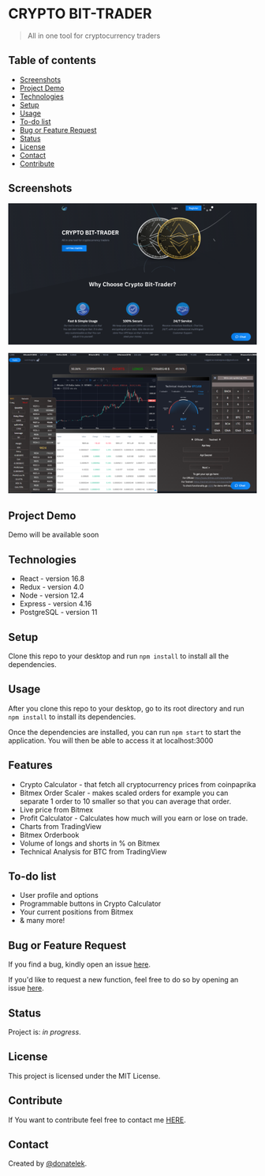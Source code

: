 # CRYPTO BIT-TRADER
> All in one tool for cryptocurrency traders

## Table of contents

* [Screenshots](#screenshots)
* [Project Demo](#project-demo)
* [Technologies](#technologies)
* [Setup](#setup)
* [Usage](#usage)
* [To-do list](#to-do-list)
* [Bug or Feature Request](#bug-or-feature-request)
* [Status](#status)
* [License](#license)
* [Contact](#contact)
* [Contribute](#contribute)



## Screenshots

![Example screenshot](https://github.com/donatelek/Crypto-Bit-Trader/blob/master/src/images/screenshot2.png)


![Example screenshot](https://github.com/donatelek/Crypto-Bit-Trader/blob/master/src/images/screenshot.png)

## Project Demo

Demo will be available soon

## Technologies

* React - version 16.8
* Redux - version 4.0
* Node - version 12.4
* Express - version 4.16
* PostgreSQL - version 11

## Setup

Clone this repo to your desktop and run `npm install` to install all the dependencies.

## Usage

After you clone this repo to your desktop, go to its root directory and run `npm install` to install its dependencies.

Once the dependencies are installed, you can run  `npm start` to start the application. You will then be able to access it at localhost:3000

## Features

* Crypto Calculator - that fetch all cryptocurrency prices from coinpaprika
* Bitmex Order Scaler - makes scaled orders for example you can separate 1 order to 10 smaller so that you can average that order.
* Live price from Bitmex
* Profit Calculator - Calculates how much will you earn or lose on trade.
* Charts from TradingView
* Bitmex Orderbook
* Volume of longs and shorts in % on Bitmex
* Technical Analysis for BTC from TradingView

## To-do list

* User profile and options
* Programmable buttons in Crypto Calculator
* Your current positions from Bitmex
* & many more!

## Bug or Feature Request

If you find a bug, kindly open an issue [here](https://github.com/donatelek/Crypto-Bit-Trader/issues/new).

If you'd like to request a new function, feel free to do so by opening an issue [here](https://github.com/donatelek/Crypto-Bit-Trader/issues/new).

## Status
Project is: _in progress_.

## License
This project is licensed under the MIT License.

## Contribute
If You want to contribute feel free to contact me [HERE](https://jakub-sznajder.herokuapp.com/).

## Contact
Created by [@donatelek](https://jakub-sznajder.herokuapp.com/).